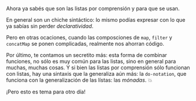 Ahora ya sabés que son las listas por comprensión y para que se usan. 

En general son un chiche sintáctico: lo mismo podías expresar con lo que ya sabías sin perder _declaratividad_.

Pero en otras ocaciones, cuando las composciones de `map`, `filter` y `concatMap` se ponen complicadas, realmente nos ahorran código. 

Por último, te contamos un secretito más: esta forma de combinar funciones, no sólo es muy común para las listas, sino en general para muchas, muchas cosas. Y si bien las listas por comprensión sólo funcionan con listas, hay una sintaxis que la generaliza aún más: la `do-notation`, que funciona con la generalización de las lístas: las _mónadas_. 
:boom:

¡Pero esto es tema para otro día!
